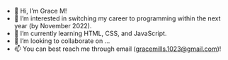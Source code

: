 - 👋 Hi, I’m Grace M!
- 👀 I’m interested in switching my career to programming within the next year (by November 2022).
- 🌱 I’m currently learning HTML, CSS, and JavaScript.
- 💞️ I’m looking to collaborate on ...
- 📫 You can best reach me through email (gracemills.1023@gmail.com)!

<!---
gmills97/gmills97 is a ✨ special ✨ repository because its `README.md` (this file) appears on your GitHub profile.
You can click the Preview link to take a look at your changes.
--->
